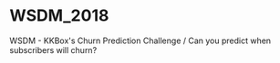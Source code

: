 # WSDM_2018
WSDM - KKBox's Churn Prediction Challenge / Can you predict when subscribers will churn?
